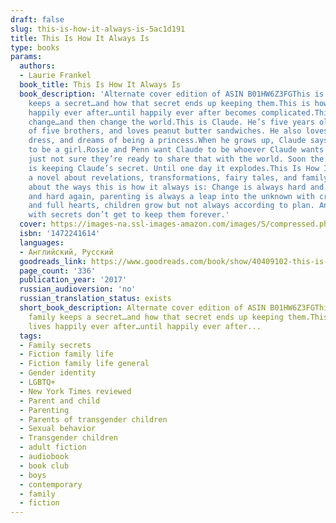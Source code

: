 ```yaml
---
draft: false
slug: this-is-how-it-always-is-5ac1d191
title: This Is How It Always Is
type: books
params:
  authors:
  - Laurie Frankel
  book_title: This Is How It Always Is
  book_description: 'Alternate cover edition of ASIN B01HW6Z3FGThis is how a family
    keeps a secret…and how that secret ends up keeping them.This is how a family lives
    happily ever after…until happily ever after becomes complicated.This is how children
    change…and then change the world.This is Claude. He’s five years old, the youngest
    of five brothers, and loves peanut butter sandwiches. He also loves wearing a
    dress, and dreams of being a princess.When he grows up, Claude says, he wants
    to be a girl.Rosie and Penn want Claude to be whoever Claude wants to be. They’re
    just not sure they’re ready to share that with the world. Soon the entire family
    is keeping Claude’s secret. Until one day it explodes.This Is How It Always Isis
    a novel about revelations, transformations, fairy tales, and family. And it’s
    about the ways this is how it always is: Change is always hard and miraculous
    and hard again, parenting is always a leap into the unknown with crossed fingers
    and full hearts, children grow but not always according to plan. And families
    with secrets don’t get to keep them forever.'
  cover: https://images-na.ssl-images-amazon.com/images/S/compressed.photo.goodreads.com/books/1528314257i/40409102.jpg
  isbn: '1472241614'
  languages:
  - Английский, Русский
  goodreads_link: https://www.goodreads.com/book/show/40409102-this-is-how-it-always-is
  page_count: '336'
  publication_year: '2017'
  russian_audioversion: 'no'
  russian_translation_status: exists
  short_book_description: Alternate cover edition of ASIN B01HW6Z3FGThis is how a
    family keeps a secret…and how that secret ends up keeping them.This is how a family
    lives happily ever after…until happily ever after...
  tags:
  - Family secrets
  - Fiction family life
  - Fiction family life general
  - Gender identity
  - LGBTQ+
  - New York Times reviewed
  - Parent and child
  - Parenting
  - Parents of transgender children
  - Sexual behavior
  - Transgender children
  - adult fiction
  - audiobook
  - book club
  - boys
  - contemporary
  - family
  - fiction
---
```

